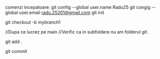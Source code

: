 comenzi incepatoare:
git config --global user.name Radu25
git congig --global user.email radu.25201@gmail.com
git init

git checkout -b mybranch1

//Dupa ce lucrez pe main
//Verific ca in subfoldere nu am folderul git.

git add .  

git commit

